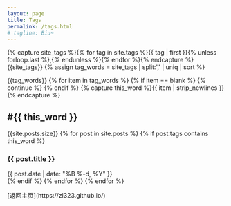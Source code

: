 ```yaml
---
layout: page
title: Tags
permalink: /tags.html
# tagline: Biu~
---
```

<div>
  <!-- first 表示按时间顺序 tag -->
  {% capture site_tags %}{% for tag in site.tags %}{{ tag | first }}{% unless forloop.last %},{% endunless %}{% endfor %}{% endcapture %}
  {{site_tags}}
  {% assign tag_words = site_tags | split:',' | uniq | sort %}
  <!-- get rid of duplicate tags in the array -->
  
  <!-- 遍历所有有标签的文章并列出标题 -->
  {{tag_words}}
 {% for item in tag_words %}
    {% if item == blank %} 
      {% continue %}
    {% endif %}
    {% capture this_word %}{{ item | strip_newlines }}{% endcapture %}
    <h2 id="{{ this_word | cgi_escape }}" class="tag-title">#{{ this_word }}</h2>
    <!-- lists all posts corresponding to specific tag -->
    {{site.posts.size}}
    <!-- {% for p in site.tags.this_word %} -->
    <!-- lists all posts corresponding to specific tag -->
    {% for post in site.posts %}
      <!-- {{post.tags}} -->
      {% if post.tags contains this_word %}
        <div class="tagged-post">
          <h3 class="title">
            <a href="{{ post.url | relative_url }}">
              {{ post.title }}
            </a>
          </h3>
          <div class="meta">
            {{ post.date | date: "%B %-d, %Y" }}
          </div>
        </div>
      {% endif %}
    {% endfor %}
    <!-- {% endfor %} -->
 {% endfor %}
</div>
[返回主页](https://zl323.github.io/)